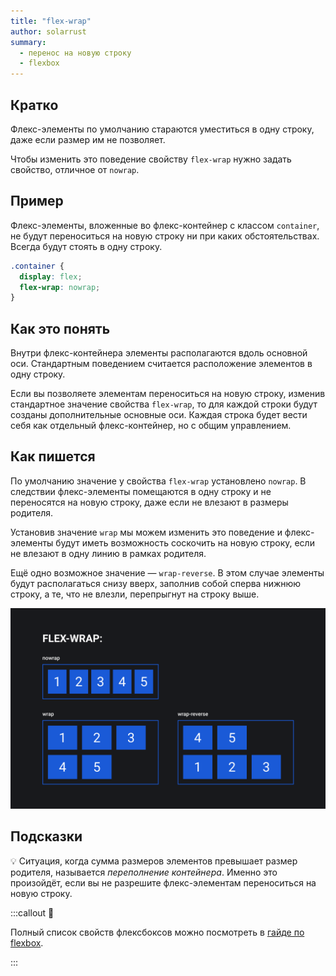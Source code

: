 ```yaml
---
title: "flex-wrap"
author: solarrust
summary:
  - перенос на новую строку
  - flexbox
---
```


## Кратко

Флекс-элементы по умолчанию стараются уместиться в одну строку, даже если размер им не позволяет.

Чтобы изменить это поведение свойству `flex-wrap` нужно задать свойство, отличное от `nowrap`.

## Пример

Флекс-элементы, вложенные во флекс-контейнер с классом `container`, не будут переноситься на новую строку ни при каких обстоятельствах. Всегда будут стоять в одну строку.

```css
.container {
  display: flex;
  flex-wrap: nowrap;
}
```

## Как это понять

Внутри флекс-контейнера элементы располагаются вдоль основной оси. Стандартным поведением считается расположение элементов в одну строку.

Если вы позволяете элементам переноситься на новую строку, изменив стандартное значение свойства `flex-wrap`, то для каждой строки будут созданы дополнительные основные оси. Каждая строка будет вести себя как отдельный флекс-контейнер, но с общим управлением.

## Как пишется

По умолчанию значение у свойства `flex-wrap` установлено `nowrap`. В следствии флекс-элементы помещаются в одну строку и не переносятся на новую строку, даже если не влезают в размеры родителя.

Установив значение `wrap` мы можем изменить это поведение и флекс-элементы будут иметь возможность соскочить на новую строку, если не влезают в одну линию в рамках родителя.

Ещё одно возможное значение — `wrap-reverse`. В этом случае элементы будут располагаться снизу вверх, заполнив собой сперва нижнюю строку, а те, что не влезли, перепрыгнут на строку выше.

![Пример свойства flex-wrap](images/1.png)

## Подсказки

💡 Ситуация, когда сумма размеров элементов превышает размер родителя, называется _переполнение контейнера_. Именно это произойдёт, если вы не разрешите флекс-элементам переноситься на новую строку.

:::callout 📝

Полный список свойств флексбоксов можно посмотреть в [гайде по flexbox](/css/long/flexbox-guide/).

:::
